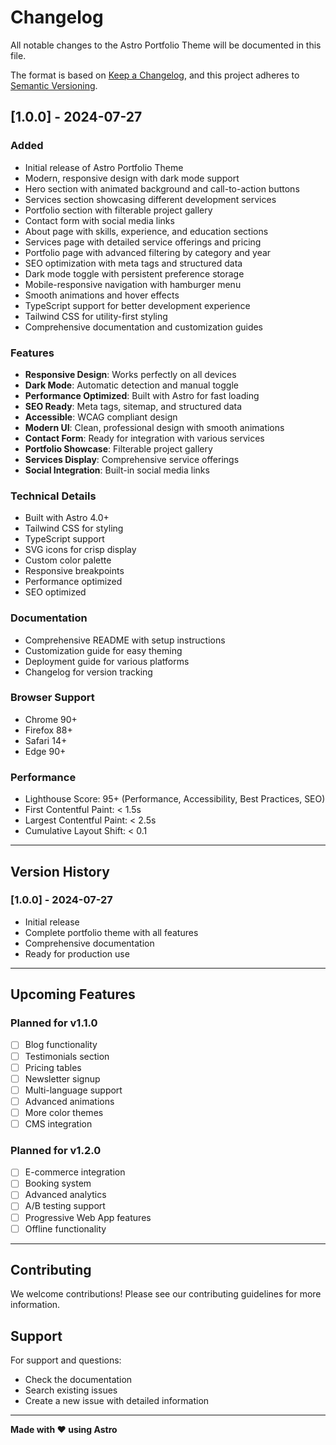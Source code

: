 # Changelog

All notable changes to the Astro Portfolio Theme will be documented in this file.

The format is based on [Keep a Changelog](https://keepachangelog.com/en/1.0.0/),
and this project adheres to [Semantic Versioning](https://semver.org/spec/v2.0.0.html).

## [1.0.0] - 2024-07-27

### Added
- Initial release of Astro Portfolio Theme
- Modern, responsive design with dark mode support
- Hero section with animated background and call-to-action buttons
- Services section showcasing different development services
- Portfolio section with filterable project gallery
- Contact form with social media links
- About page with skills, experience, and education sections
- Services page with detailed service offerings and pricing
- Portfolio page with advanced filtering by category and year
- SEO optimization with meta tags and structured data
- Dark mode toggle with persistent preference storage
- Mobile-responsive navigation with hamburger menu
- Smooth animations and hover effects
- TypeScript support for better development experience
- Tailwind CSS for utility-first styling
- Comprehensive documentation and customization guides

### Features
- **Responsive Design**: Works perfectly on all devices
- **Dark Mode**: Automatic detection and manual toggle
- **Performance Optimized**: Built with Astro for fast loading
- **SEO Ready**: Meta tags, sitemap, and structured data
- **Accessible**: WCAG compliant design
- **Modern UI**: Clean, professional design with smooth animations
- **Contact Form**: Ready for integration with various services
- **Portfolio Showcase**: Filterable project gallery
- **Services Display**: Comprehensive service offerings
- **Social Integration**: Built-in social media links

### Technical Details
- Built with Astro 4.0+
- Tailwind CSS for styling
- TypeScript support
- SVG icons for crisp display
- Custom color palette
- Responsive breakpoints
- Performance optimized
- SEO optimized

### Documentation
- Comprehensive README with setup instructions
- Customization guide for easy theming
- Deployment guide for various platforms
- Changelog for version tracking

### Browser Support
- Chrome 90+
- Firefox 88+
- Safari 14+
- Edge 90+

### Performance
- Lighthouse Score: 95+ (Performance, Accessibility, Best Practices, SEO)
- First Contentful Paint: < 1.5s
- Largest Contentful Paint: < 2.5s
- Cumulative Layout Shift: < 0.1

---

## Version History

### [1.0.0] - 2024-07-27
- Initial release
- Complete portfolio theme with all features
- Comprehensive documentation
- Ready for production use

---

## Upcoming Features

### Planned for v1.1.0
- [ ] Blog functionality
- [ ] Testimonials section
- [ ] Pricing tables
- [ ] Newsletter signup
- [ ] Multi-language support
- [ ] Advanced animations
- [ ] More color themes
- [ ] CMS integration

### Planned for v1.2.0
- [ ] E-commerce integration
- [ ] Booking system
- [ ] Advanced analytics
- [ ] A/B testing support
- [ ] Progressive Web App features
- [ ] Offline functionality

---

## Contributing

We welcome contributions! Please see our contributing guidelines for more information.

## Support

For support and questions:
- Check the documentation
- Search existing issues
- Create a new issue with detailed information

---

**Made with ❤️ using Astro** 